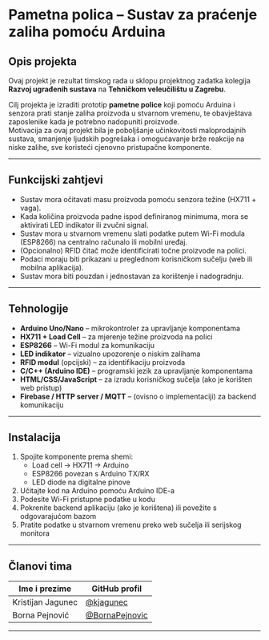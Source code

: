 # Pametna polica – Sustav za praćenje zaliha pomoću Arduina

## Opis projekta  
Ovaj projekt je rezultat timskog rada u sklopu projektnog zadatka kolegija **Razvoj ugrađenih sustava** na **Tehničkom veleučilištu u Zagrebu**.

Cilj projekta je izraditi prototip **pametne police** koji pomoću Arduina i senzora prati stanje zaliha proizvoda u stvarnom vremenu, te obavještava zaposlenike kada je potrebno nadopuniti proizvode.  
Motivacija za ovaj projekt bila je poboljšanje učinkovitosti maloprodajnih sustava, smanjenje ljudskih pogrešaka i omogućavanje brže reakcije na niske zalihe, sve koristeći cjenovno pristupačne komponente.

---

## Funkcijski zahtjevi  

- Sustav mora očitavati masu proizvoda pomoću senzora težine (HX711 + vaga).
- Kada količina proizvoda padne ispod definiranog minimuma, mora se aktivirati LED indikator ili zvučni signal.
- Sustav mora u stvarnom vremenu slati podatke putem Wi-Fi modula (ESP8266) na centralno računalo ili mobilni uređaj.
- (Opcionalno) RFID čitač može identificirati točne proizvode na polici.
- Podaci moraju biti prikazani u preglednom korisničkom sučelju (web ili mobilna aplikacija).
- Sustav mora biti pouzdan i jednostavan za korištenje i nadogradnju.

---

## Tehnologije  

- **Arduino Uno/Nano** – mikrokontroler za upravljanje komponentama  
- **HX711 + Load Cell** – za mjerenje težine proizvoda na polici  
- **ESP8266** – Wi-Fi modul za komunikaciju  
- **LED indikator** – vizualno upozorenje o niskim zalihama  
- **RFID modul** (opcijski) – za identifikaciju proizvoda  
- **C/C++ (Arduino IDE)** – programski jezik za upravljanje komponentama  
- **HTML/CSS/JavaScript** – za izradu korisničkog sučelja (ako je korišten web pristup)  
- **Firebase / HTTP server / MQTT** – (ovisno o implementaciji) za backend komunikaciju  

---

## Instalacija

1. Spojite komponente prema shemi:  
   - Load cell → HX711 → Arduino  
   - ESP8266 povezan s Arduino TX/RX  
   - LED diode na digitalne pinove  
2. Učitajte kod na Arduino pomoću Arduino IDE-a  
3. Podesite Wi-Fi pristupne podatke u kodu  
4. Pokrenite backend aplikaciju (ako je korištena) ili povežite s odgovarajućom bazom  
5. Pratite podatke u stvarnom vremenu preko web sučelja ili serijskog monitora

---

## Članovi tima  

| Ime i prezime         | GitHub profil                                     |
|-----------------------|---------------------------------------------------|
| Kristijan Jagunec     | [@kjagunec](https://github.com/kjagunec)          |
| Borna Pejnović        | [@BornaPejnovic](https://github.com/BornaPejnovic)|

---

